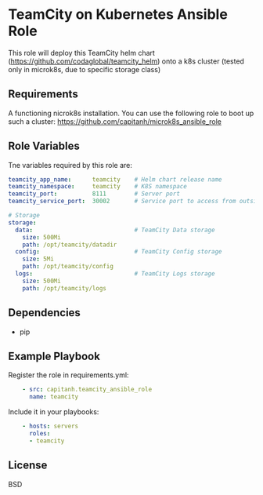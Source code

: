 TeamCity on Kubernetes Ansible Role
===============================
This role will deploy this TeamCity helm chart (https://github.com/codaglobal/teamcity_helm) onto a k8s cluster (tested only in microk8s, due to specific storage class)

Requirements
------------
A functioning nicrok8s installation. You can use the following role to boot up such a cluster:
https://github.com/capitanh/microk8s_ansible_role

Role Variables
--------------
Tne variables required by this role are:
```yaml
teamcity_app_name:      teamcity    # Helm chart release name
teamcity_namespace:     teamcity    # K8S namespace
teamcity_port:          8111        # Server port
teamcity_service_port:  30002       # Service port to access from outside

# Storage
storage:
  data:                             # TeamCity Data storage
    size: 500Mi
    path: /opt/teamcity/datadir
  config:                           # TeamCity Config storage
    size: 5Mi
    path: /opt/teamcity/config
  logs:                             # TeamCity Logs storage
    size: 500Mi
    path: /opt/teamcity/logs

```

Dependencies
------------
* pip

Example Playbook
----------------
Register the role in requirements.yml:
```yaml
    - src: capitanh.teamcity_ansible_role
      name: teamcity
```
Include it in your playbooks:
```yaml
    - hosts: servers
      roles:
      - teamcity
```

License
-------
BSD
